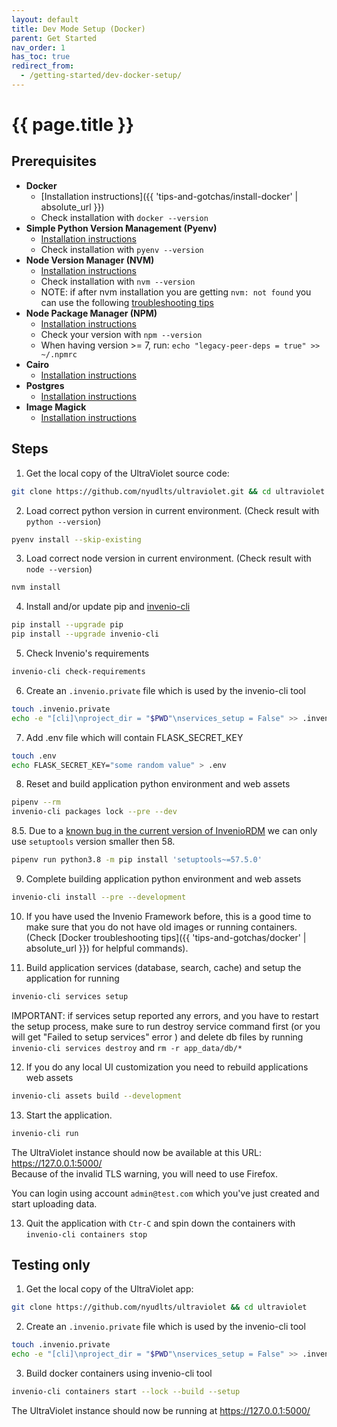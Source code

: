 ```yaml
---
layout: default
title: Dev Mode Setup (Docker)
parent: Get Started
nav_order: 1
has_toc: true
redirect_from:
  - /getting-started/dev-docker-setup/
---
```

# {{ page.title }}

## Prerequisites
- **Docker**
  + [Installation instructions]({{ 'tips-and-gotchas/install-docker' | absolute_url }})
  + Check installation with `docker --version`
- **Simple Python Version Management (Pyenv)**
  + [Installation instructions](https://github.com/pyenv/pyenv#installation)
  + Check installation with `pyenv --version`
- **Node Version Manager (NVM)**
  + [Installation instructions](https://github.com/nvm-sh/nvm#installing-and-updating)
  + Check installation with `nvm --version`
  + NOTE: if after nvm installation you are getting `nvm: not found` you can use the following [troubleshooting tips](https://github.com/nvm-sh/nvm#troubleshooting-on-linux)
- **Node Package Manager (NPM)**
  + [Installation instructions](https://docs.npmjs.com/downloading-and-installing-node-js-and-npm)
  + Check your version with `npm --version`
  + When having version >= 7, run: `echo "legacy-peer-deps = true" >> ~/.npmrc`
- **Cairo**
  + [Installation instructions](https://invenio-formatter.readthedocs.io/en/latest/installation.html)
- **Postgres**
  + [Installation instructions](http://postgresguide.com/setup/install.html)
- **Image Magick**
  + [Installation instructions](https://imagemagick.org/script/download.php)

## Steps

1. Get the local copy of the UltraViolet source code:
  ```sh
  git clone https://github.com/nyudlts/ultraviolet.git && cd ultraviolet
  ```

2. Load correct python version in current environment. (Check result with `python --version`)
  ```sh
  pyenv install --skip-existing
  ```

3. Load correct node version in current environment. (Check result with `node --version`)
  ```sh
  nvm install
  ```

4. Install and/or update pip and [invenio-cli](https://invenio-cli.readthedocs.io/en/latest/)
  ```sh
  pip install --upgrade pip
  pip install --upgrade invenio-cli
  ```

5. Check Invenio's requirements
  ```sh
  invenio-cli check-requirements
  ```

6. Create an `.invenio.private` file which is used by the invenio-cli tool
  ```sh
  touch .invenio.private
  echo -e "[cli]\nproject_dir = "$PWD"\nservices_setup = False" >> .invenio.private
  ```

7. Add .env file which will contain FLASK_SECRET_KEY
  ```sh
  touch .env
  echo FLASK_SECRET_KEY="some random value" > .env
  ```

8. Reset and build application python environment and web assets
  ```sh
  pipenv --rm
  invenio-cli packages lock --pre --dev
  ```
8.5. Due to a [known bug in the current version of InvenioRDM](https://github.com/inveniosoftware/invenio-files-rest/issues/264) we can only use `setuptools` version smaller then 58.
  ```sh
  pipenv run python3.8 -m pip install 'setuptools~=57.5.0'
  ```

9. Complete building application python environment and web assets
  ```sh
  invenio-cli install --pre --development
  ```

10. If you have used the Invenio Framework before, this is a good time to make sure that you do not have old images or running containers. (Check [Docker troubleshooting tips]({{ 'tips-and-gotchas/docker' | absolute_url }}) for helpful commands).



11. Build application services (database, search, cache) and setup the application for running
  ```sh
  invenio-cli services setup
  ```
  IMPORTANT: if services setup reported any errors, and you have to restart the setup process, make sure to run
  destroy service command first (or you will get "Failed to setup services" error ) and delete db files by running `invenio-cli services destroy` and `rm -r app_data/db/*`

12. If you do any local UI customization you need to rebuild applications web assets
  ```sh
  invenio-cli assets build --development
  ```

13. Start the application.
  ```sh
  invenio-cli run
  ```

  The UltraViolet instance should now be available at this URL: <https://127.0.0.1:5000/>  
  Because of the invalid TLS warning, you will need to use Firefox.

  You can login using account `admin@test.com` which you've just created and start uploading data.

13. Quit the application with `Ctr-C` and spin down the containers with `invenio-cli containers stop`

## Testing only

1. Get the local copy of the UltraViolet app:
  ```sh
  git clone https://github.com/nyudlts/ultraviolet && cd ultraviolet
  ```
2. Create an `.invenio.private` file which is used by the invenio-cli tool
  ```sh
  touch .invenio.private
  echo -e "[cli]\nproject_dir = "$PWD"\nservices_setup = False" >> .invenio.private
  ```

3. Build docker containers using invenio-cli tool
  ```sh
  invenio-cli containers start --lock --build --setup
  ```
  The UltraViolet instance should now be running at <https://127.0.0.1:5000/>
